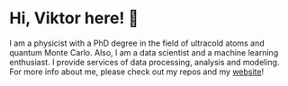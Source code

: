 # Hi, Viktor here! 👋

I am a physicist with a PhD degree in the field of ultracold atoms and quantum Monte Carlo.
Also, I am a data scientist and a machine learning enthusiast. 
I provide services of data processing, analysis and modeling.
For more info about me, please check out my repos and my [website](https://viktorcikojevic.github.io/)!
